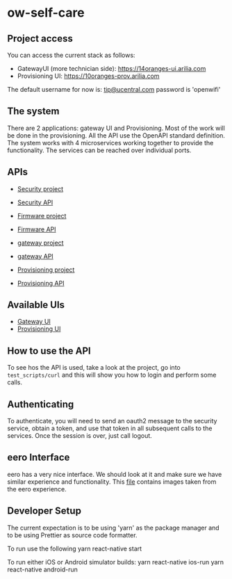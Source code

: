 # ow-self-care

## Project access
You can access the current stack as follows:
- GatewayUI (more technician side): https://14oranges-ui.arilia.com
- Provisioning UI: https://10oranges-prov.arilia.com

The default username for now is: tip@ucentral.com password is 'openwifi'

## The system
There are 2 applications: gateway UI and Provisioning. Most of the work will be done in the provisioning. All the API use the OpenAPI standard definition. The system works with 4 microservices working together to provide the functionality. The services can be reached over individual ports. 

## APIs
- [Security project](https://github.com/Telecominfraproject/wlan-cloud-ucentralsec)
- [Security API](https://github.com/Telecominfraproject/wlan-cloud-ucentralsec/blob/main/openpapi/ucentralsec/owsec.yaml)

- [Firmware project](https://github.com/Telecominfraproject/wlan-cloud-ucentralfms)
- [Firmware API](https://github.com/Telecominfraproject/wlan-cloud-ucentralfms/blob/main/openapi/owfms.yaml)

- [gateway project](https://github.com/Telecominfraproject/wlan-cloud-ucentralgw)
- [gateway API](https://github.com/Telecominfraproject/wlan-cloud-ucentralgw/blob/master/openapi/ucentral/owgw.yaml)

- [Provisioning project](https://github.com/Telecominfraproject/wlan-cloud-owprov)
- [Provisioning API](https://github.com/Telecominfraproject/wlan-cloud-owprov/blob/main/openapi/owprov.yaml)

## Available UIs
- [Gateway UI](https://github.com/stephb9959/wlan-cloud-ucentralgw-ui)
- [Provisioning UI](https://github.com/stephb9959/ow-prov)

## How to use the API
To see hos the API is used, take a look at the project, go into `test_scripts/curl` and this will show you how to login and perform some calls.

## Authenticating
To authenticate, you will need to send an oauth2 message to the security service, obtain a token, and use that token in all subsequent calls to the services. Once the session is over, just call logout.

## eero Interface
eero has a very nice interface. We should look at it and make sure we have similar experience and functionality. This [file](https://github.com/stephb9959/ow-self-care/blob/main/eero-app.docx) contains images taken from the eero experience.

## Developer Setup
The current expectation is to be using 'yarn' as the package manager and to be using Prettier as source code formatter. 

To run use the following
    yarn react-native start

To run either iOS or Android simulator builds:
    yarn react-native ios-run
    yarn react-native android-run
